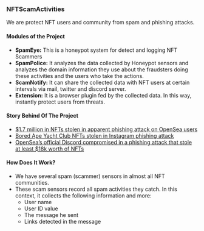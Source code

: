 ### NFTScamActivities

We are protect NFT users and community from spam and phishing attacks.

#### Modules of the Project

- **SpamEye:** This is a honeypot system for detect and logging NFT Scammers
- **SpamPolice:** It analyzes the data collected by Honeypot sensors and analyzes the domain information they use about the fraudsters doing these activities and the users who take the actions.
- **ScamNotify:** It can share the collected data with NFT users at certain intervals via mail, twitter and discord server.
- **Extension:** It is a browser plugin fed by the collected data. In this way, instantly protect users from threats.

#### Story Behind Of The Project

- [$1.7 million in NFTs stolen in apparent phishing attack on OpenSea users](https://www.theverge.com/2022/2/20/22943228/opensea-phishing-hack-smart-contract-bug-stolen-nft)
- [Bored Ape Yacht Club NFTs stolen in Instagram phishing attack](https://cointelegraph.com/news/bored-ape-yacht-club-nfts-stolen-in-instagram-phishing-attack)
- [OpenSea’s official Discord compromised in a phishing attack that stole at least $18k worth of NFTs](https://www.theverge.com/2022/5/6/23059715/nft-discord-phishing-opensea-youtube)

#### How Does It Work?

- We have several spam (scammer) sensors in almost all NFT communities.
- These scam sensors record all spam activities they catch. In this context, it collects the following information and more:
  * User name
  * User ID value
  * The message he sent
  * Links detected in the message
